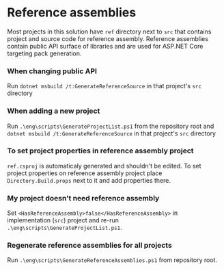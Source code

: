 Reference assemblies
========================

Most projects in this solution have `ref` directory next to `src` that contains project and source code for reference assembly.
Reference assemblies contain public API surface of libraries and are used for ASP.NET Core targeting pack generation.

### When changing public API

Run `dotnet msbuild /t:GenerateReferenceSource` in that project's `src` directory

### When adding a new project

Run `.\eng\scripts\GenerateProjectList.ps1` from the repository root and `dotnet msbuild /t:GenerateReferenceSource` in that project's `src` directory

### To set project properties in reference assembly project

`ref.csproj` is automaticaly generated and shouldn't be edited. To set project properties on reference assembly project place `Directory.Build.props` next to it and add properties there.

### My project doesn't need reference assembly

Set `<HasReferenceAssembly>false</HasReferenceAssembly>` in implementation (`src`) project and re-run `.\eng\scripts\GenerateProjectList.ps1`.

### Regenerate reference assemblies for all projects

Run `.\eng\scripts\GenerateReferenceAssemblies.ps1` from repository root.
